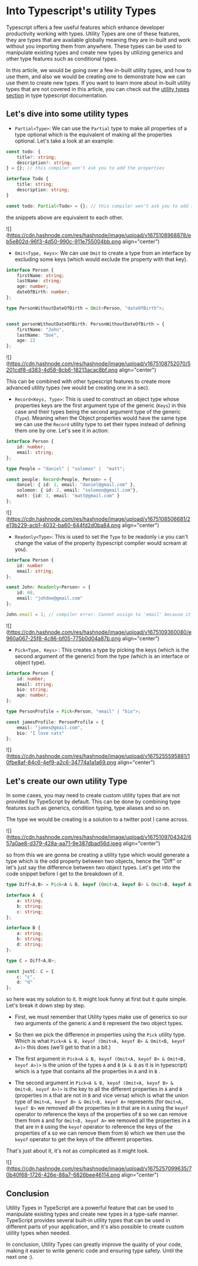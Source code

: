 # Into Typescript's utility Types

Typescript offers a few useful features which enhance developer productivity working with types. Utility Types are one of these features, they are types that are available globally meaning they are in-built and work without you importing them from anywhere. These types can be used to manipulate existing types and create new types by utilizing generics and other type features such as conditional types.

In this article, we would be going over a few in-built utility types, and how to use them, and also we would be creating one to demonstrate how we can use them to create new types. If you want to learn more about in-built utility types that are not covered in this article, you can check out the [utility types section](https://www.typescriptlang.org/docs/handbook/utility-types.html) in type typescript documentation.

## Let's dive into some utility types

* `Partial<Type>`: We can use the `Partial` type to make all properties of a type optional which is the equivalent of making all the properties optional. Let's take a look at an example:
    

```ts
const todo: { 
	title?: string;
	description?: string;
} = {}; // this compiler won't ask you to add the properties
```

```ts
interface Todo {
	title: string;
	description: string;
}

const todo: Partial<Todo> = {}; // this compiler won't ask you to add the properties
```

the snippets above are equivalent to each other.

![](https://cdn.hashnode.com/res/hashnode/image/upload/v1675108968878/eb5e802d-96f3-4d50-990c-911e755004bb.png align="center")

* `Omit<Type, Keys>`: We can use `Omit` to create a type from an interface by excluding some keys (which would exclude the property with that key).
    

```ts
interface Person {
	firstName: string;
	lastName: string;
	age: number;
	dateOfBirth: number;
};

type PersonWithoutDateOfBirth = Omit<Person, "dateOfBirth">;


const personWithoutDateOfBirth: PersonWithoutDateOfBirth = {
	firstName: "John",
	lastName: "Doe",
	age: 22
};
```

![](https://cdn.hashnode.com/res/hashnode/image/upload/v1675108752070/5201cdf8-d383-4d58-8cb6-18213acac8bf.png align="center")

This can be combined with other typescript features to create more advanced utility types (we would be creating one in a sec).

* `Record<Keys, Type>`: This is used to construct an object type whose properties keys are the first argument type of the generic (`Keys`) in this case and their types being the second argument type of the generic (`Type`). Meaning when the Object properties would have the same type we can use the `Record` utility type to set their types instead of defining them one by one. Let's see it in action:
    

```ts
interface Person {
	id: number;
	email: string;
};

type People = "daniel" | "solomon" |  "matt";

const people: Record<People, Person> = {
	daniel: { id: 1, email: "daniel@gmail.com" },
	solomon: { id: 2, email: "solomon@gmail.com"},
	matt: {id: 3, email: "matt@gmail.com" }
};
```

![](https://cdn.hashnode.com/res/hashnode/image/upload/v1675108506681/2e13b229-acb1-4032-ba60-644fd2d0ba84.png align="center")

* `Readonly<Type>`: This is used to set the `Type` to be readonly i.e you can't change the value of the property (typescript compiler would scream at you).
    

```ts
interface Person {
	id: number
	email: string;
};

const John: Readonly<Person> = {
	id: 68,
	email: "johdoe@gmail.com"
};

John.email = 1; // compiler error: Cannot assign to 'email' because it is a read-only property.
```

![](https://cdn.hashnode.com/res/hashnode/image/upload/v1675109360080/e960a067-25f8-4c86-bf05-775b0d04a87b.png align="center")

* `Pick<Type, Keys>` : This creates a type by picking the keys (which is the second argument of the generic) from the type (which is an interface or object type).
    

```ts
interface Person {
	id: number;
	email: string;
	bio: string;
	age: number;
};

type PersonProfile = Pick<Person, "email" | "bio">;

const jamesProfile: PersonProfile = {
	email: "james@gmail.com",
	bio: "I love cats"
};
```

![](https://cdn.hashnode.com/res/hashnode/image/upload/v1675255595881/10fbe8af-84c6-4ef9-a2c6-34774a1a1a69.png align="center")

## Let's create our own utility Type

In some cases, you may need to create custom utility types that are not provided by TypeScript by default. This can be done by combining type features such as generics, condition typing, type aliases and so on.

The type we would be creating is a solution to a twitter post I came across.

![](https://cdn.hashnode.com/res/hashnode/image/upload/v1675109704342/657a0ae8-d379-428a-aa71-9e387dbad56d.jpeg align="center")

so from this we are gonna be creating a utility type which would generate a type which is the odd property between two objects, hence the "Diff" or let's just say the difference between two object types. Let's get into the code snippet before I get to the breakdown of it.

```ts
type Diff<A,B> = Pick<A & B, keyof (Omit<A, keyof B> & Omit<B, keyof A>)>;

interface A  {
    a: string;
    b: string;
    c: string;
};

interface B {
    a: string;
    b: string;
    d: string;
};

type C = Diff<A,B>;

const justC: C = {
    c: "c",
    d: "d"
};
```

so here was my solution to it. It might look funny at first but it quite simple. Let's break it down step by step.

* First, we must remember that Utility types make use of generics so our two arguments of the generic `A` and `B` represent the two object types.
    
* So then we pick the difference in properties using the `Pick` utility type. Which is what `Pick<A & B, keyof (Omit<A, keyof B> & Omit<B, keyof A>)>` this does (we'll get to that in a bit.)
    
* The first argument in `Pick<A & B, keyof (Omit<A, keyof B> & Omit<B, keyof A>)>` is the union of the types `A` and `B` (`A & B` as it is in typescript) which is a type that contains all the properties in `A` and in `B` .
    
* The second argument in `Pick<A & B, keyof (Omit<A, keyof B> & Omit<B, keyof A>)>` is the key to all the different properties in `A` and `B` (properties in `A` that are not in `B` and vice versa) which is what the union type of `Omit<A, keyof B> & Omit<B, keyof A>` represents (for `Omit<A, keyof B>` we removed all the properties in `B` that are in `A` using the `keyof` operator to reference the keys of the properties of `B` so we can remove them from `A` and for `Omit<B, keyof A>` we removed all the properties in `A` that are in `B` using the `keyof` operator to reference the keys of the properties of `A` so we can remove them from `B`) which we then use the `keyof` operator to get the keys of the different properties.
    

That's just about it, it's not as complicated as it might look.

![](https://cdn.hashnode.com/res/hashnode/image/upload/v1675257099635/70b40f68-1726-426e-88a7-6826bee46114.png align="center")

## Conclusion

Utility Types in TypeScript are a powerful feature that can be used to manipulate existing types and create new types in a type-safe manner. TypeScript provides several built-in utility types that can be used in different parts of your application, and it's also possible to create custom utility types when needed.

In conclusion, Utility Types can greatly improve the quality of your code, making it easier to write generic code and ensuring type safety. Until the next one :).